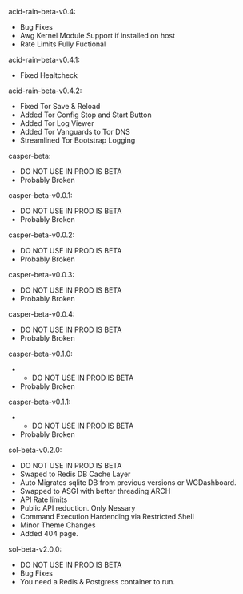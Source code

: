acid-rain-beta-v0.4:
  - Bug Fixes
  - Awg Kernel Module Support if installed on host
  - Rate Limits Fully Fuctional

acid-rain-beta-v0.4.1:
  - Fixed Healtcheck

acid-rain-beta-v0.4.2:
  - Fixed Tor Save & Reload
  - Added Tor Config Stop and Start Button
  - Added Tor Log Viewer
  - Added Tor Vanguards to Tor DNS
  - Streamlined Tor Bootstrap Logging

casper-beta:
  - DO NOT USE IN PROD IS BETA
  - Probably Broken

casper-beta-v0.0.1:
  - DO NOT USE IN PROD IS BETA
  - Probably Broken

casper-beta-v0.0.2:
  - DO NOT USE IN PROD IS BETA
  - Probably Broken

casper-beta-v0.0.3:
  - DO NOT USE IN PROD IS BETA
  - Probably Broken

casper-beta-v0.0.4:
  - DO NOT USE IN PROD IS BETA
  - Probably Broken

casper-beta-v0.1.0:
  - - DO NOT USE IN PROD IS BETA
  - Probably Broken

casper-beta-v0.1.1:
  - - DO NOT USE IN PROD IS BETA
  - Probably Broken

sol-beta-v0.2.0:
  - DO NOT USE IN PROD IS BETA
  - Swaped to Redis DB Cache Layer
  - Auto Migrates sqlite DB from previous versions or       WGDashboard.
  - Swapped to ASGI with better threading ARCH
  - API Rate limits
  - Public API reduction. Only Nessary
  - Command Execution Hardending via Restricted Shell
  - Minor Theme Changes
  - Added 404 page.


sol-beta-v2.0.0:
  - DO NOT USE IN PROD IS BETA
  - Bug Fixes
  - You need a Redis & Postgress container to run.